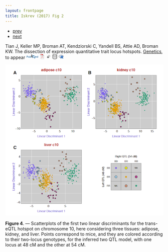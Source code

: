 ```yaml
---
layout: frontpage
title: Iskrev (2017) Fig 2
---
```


<div class="navbar">
  <div class="navbar-inner">
      <ul class="nav">
          <li><a href="InfoGains.html">prev</a></li>
          <li><a href="samplemixups_fig7.html">next</a></li>
      </ul>
  </div>
</div>

Tian J, Keller MP, Broman AT, Kendziorski C, Yandell BS, Attie AD,
Broman KW. The dissection of expression quantitative trait locus
hotspots. [Genetics](http://genetics.org), to appear
[![Abstract](../icons16/pubmed-icon.png)](http://arxiv.org/abs/1510.02863)
[![pdf](../icons16/pdf-icon.png)](http://www.biostat.wisc.edu/~kbroman/publications/transbandpaper_wsupp.pdf)
[![supplement](../icons16/supp-icon.png)](http://www.biostat.wisc.edu/~kbroman/publications/transbandpaper_FileS1.pdf)
[![data](../icons16/data-icon.png)](http://bit.ly/B6BTBR)
[![qtlpvl software](../icons16/R-icon.png)](https://github.com/jianan/qtlpvl)


![Tian et al. (2016) Fig 4](../../assets/bigpublpics/tian2016_fig4_lg.png)

**Figure 4**. &mdash; Scatterplots of the first two linear
discriminants for the trans-eQTL hotspot on chromosome 10, here
considering three tissues: adipose, kidney, and liver. Points
correspond to mice, and they are colored according to their two-locus
genotypes, for the inferred two QTL model, with one locus at 48 cM and
the other at 54 cM.
